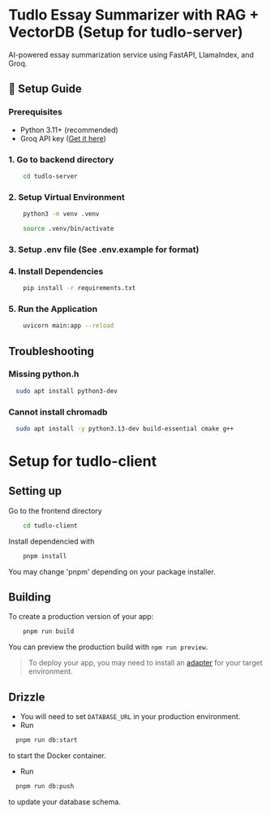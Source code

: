 # Tudlo Essay Summarizer with RAG + VectorDB (Setup for tudlo-server)

AI-powered essay summarization service using FastAPI, LlamaIndex, and Groq.

## 🚀 Setup Guide

### Prerequisites
- Python 3.11+ (recommended)
- Groq API key ([Get it here](https://console.groq.com/keys))

### 1. Go to backend directory
```bash
    cd tudlo-server
```

### 2. Setup Virtual Environment
```bash
    python3 -m venv .venv
```
```bash
    source .venv/bin/activate
```

### 3. Setup .env file (See .env.example for format)

### 4. Install Dependencies
```bash
    pip install -r requirements.txt
```

### 5. Run the Application
```bash
    uvicorn main:app --reload
```

## Troubleshooting
### Missing python.h
```bash
  sudo apt install python3-dev
```

### Cannot install chromadb
```bash
  sudo apt install -y python3.13-dev build-essential cmake g++
```





# Setup for tudlo-client

## Setting up

Go to the frontend directory

```bash
    cd tudlo-client
```

Install dependencied with
```bash
    pnpm install
```

You may  change 'pnpm' depending on your package installer.


## Building

To create a production version of your app:

```bash
    pnpm run build
```

You can preview the production build with `npm run preview`.

> To deploy your app, you may need to install an [adapter](https://svelte.dev/docs/kit/adapters) for your target environment.
## Drizzle
- You will need to set `DATABASE_URL` in your production environment.
- Run 
```bash
  pnpm run db:start
```
to start the Docker container.
- Run 
```bash
  pnpm run db:push
``` 
to update your database schema.